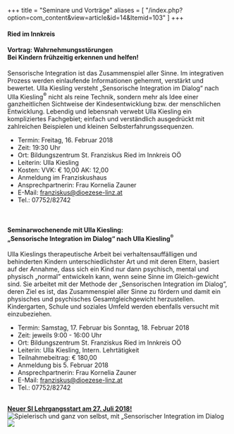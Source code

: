 +++
title = "Seminare und Vorträge"
aliases = [
  "/index.php?option=com_content&view=article&id=14&Itemid=103"
]
+++

#### Ried im Innkreis

<h4>Vortrag: Wahrnehmungsstörungen<br />Bei Kindern frühzeitig erkennen und helfen!</h4>

Sensorische Integration ist das Zusammenspiel aller Sinne. Im integrativen Prozess werden einlaufende
Informationen gehemmt, verstärkt und bewertet. Ulla Kiesling versteht „Sensorische Integration im Dialog“ nach Ulla Kiesling<sup>&reg;</sup> nicht als reine Technik, sondern mehr als Idee einer ganzheitlichen Sichtweise der Kindesentwicklung bzw.
der menschlichen Entwicklung. Lebendig und lebensnah verwebt Ulla Kiesling ein kompliziertes
Fachgebiet; einfach und verständlich ausgedrückt mit zahlreichen Beispielen und kleinen
Selbsterfahrungssequenzen.

- Termin: Freitag, 16. Februar 2018
- Zeit: 19:30 Uhr
- Ort: Bildungszentrum St. Franziskus Ried im Innkreis OÖ
- Leiterin: Ulla Kiesling
- Kosten: VVK: € 10,00 AK: 12,00
- Anmeldung im Franziskushaus
- Ansprechpartnerin: Frau Kornelia Zauner
- E-Mail: [franziskus@dioezese-linz.at](mailto:franziskus@dioezese-linz.at)
- Tel.: 07752/82742

<br>

<h4>Seminarwochenende mit Ulla Kiesling:<br />
„Sensorische Integration im Dialog“ nach Ulla Kiesling<sup>®</sup></h4>

Ulla Kieslings therapeutische Arbeit bei verhaltensauffälligen und behinderten Kindern unterschiedlichster
Art und mit deren Eltern, basiert auf der Annahme, dass sich ein Kind nur dann psychisch, mental und
physisch „normal” entwickeln kann, wenn seine Sinne im Gleich-gewicht sind. Sie arbeitet mit der Methode
der „Sensorischen Integration im Dialog”, deren Ziel es ist, das Zusammenspiel aller Sinne zu fördern und
damit ein physisches und psychisches Gesamtgleichgewicht herzustellen. Kindergarten, Schule und
soziales Umfeld werden ebenfalls versucht mit einzubeziehen.

- Termin: Samstag, 17. Februar bis Sonntag, 18. Februar 2018
- Zeit: jeweils 9:00 - 16:00 Uhr
- Ort: Bildungszentrum St. Franziskus Ried im Innkreis OÖ
- Leiterin: Ulla Kiesling, Intern. Lehrtätigkeit
- Teilnahmebeitrag: € 180,00
- Anmeldung bis 5. Februar 2018
- Ansprechpartnerin: Frau Kornelia Zauner
- E-Mail: [franziskus@dioezese-linz.at](mailto:franziskus@dioezese-linz.at)
- Tel.: 07752/82742


<br />
<a href="/lehrgang"><b>Neuer SI Lehrgangsstart am 27.  Juli 2018!</b></a>


<div class="rounded-big">
  <img src="/si-2.jpg" alt="Spielerisch und ganz von selbst, mit „Sensorischer Integration im Dialog" nach Ulla Kiesling®" />
</div>


<img class="photo-big" src="/ulla-kiesling-praxis/ulla-kiesling-praxis-8.jpg" />
